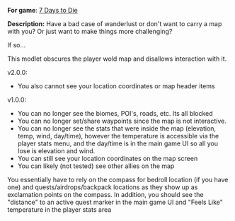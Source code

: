 **For game**: [7 Days to Die](https://7daystodie.com)

**Description:**
Have a bad case of wanderlust or don't want to carry a map with you?
Or just want to make things more challenging?

If so...

This modlet obscures the player wold map and disallows interaction with it.

v2.0.0:
- You also cannot see your location coordinates or map header items

v1.0.0:

- You can no longer see the biomes, POI's, roads, etc.  Its all blocked
- You can no longer set/share waypoints since the map is not interactive.
- You can no longer see the stats that were inside the map (elevation, temp, wind, day/time), however
the temperature is accessible via the player stats menu, and the day/time is in the main game UI
so all you lose is elevation and wind.
- You can still see your location coordinates on the map screen
- You can likely (not tested) see other allies on the map

You essentially have to rely on the compass for bedroll location (if you have one)
and quests/airdrops/backpack locations as they show up as exclamation points on the compass.
In addition, you should see the "distance" to an active quest marker in the main game UI
and "Feels Like" temperature in the player stats area
